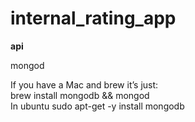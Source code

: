 internal_rating_app
===================
**api**   

mongod  

If you have a Mac and brew it’s just:  
  brew install mongodb && mongod  
  In ubuntu sudo apt-get -y install mongodb  
  


